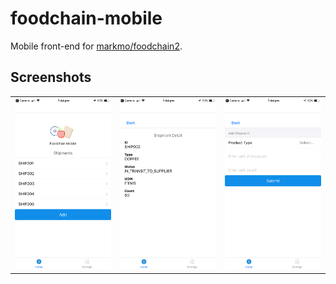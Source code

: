 # foodchain-mobile

Mobile front-end for [markmo/foodchain2](https://github.com/markmo/foodchain2).

## Screenshots

<table>
  <tr>
    <td><img src="./assets/images/IMG_1093.png" width="100%"/></td>
    <td><img src="./assets/images/IMG_1094.png" width="100%"/></td>
    <td><img src="./assets/images/IMG_1095.png" width="100%"/></td>
  </tr>
</table>
